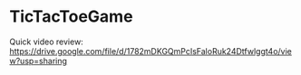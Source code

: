 # TicTacToeGame

Quick video review: https://drive.google.com/file/d/1782mDKGQmPcIsFaloRuk24Dtfwlggt4o/view?usp=sharing

